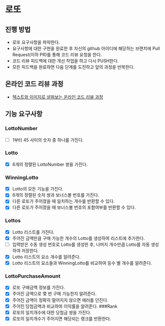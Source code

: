 # 로또
## 진행 방법
* 로또 요구사항을 파악한다.
* 요구사항에 대한 구현을 완료한 후 자신의 github 아이디에 해당하는 브랜치에 Pull Request(이하 PR)를 통해 코드 리뷰 요청을 한다.
* 코드 리뷰 피드백에 대한 개선 작업을 하고 다시 PUSH한다.
* 모든 피드백을 완료하면 다음 단계를 도전하고 앞의 과정을 반복한다.

## 온라인 코드 리뷰 과정
* [텍스트와 이미지로 살펴보는 온라인 코드 리뷰 과정](https://github.com/next-step/nextstep-docs/tree/master/codereview)

## 기능 요구사항
### LottoNumber
- [ ] 1부터 45 사이의 숫자 중 하나를 가진다.
### Lotto
- [X] 6개의 정렬된 LottoNumber 쌍을 가진다.
### WinningLotto
- [X] Lotto의 모든 기능을 가진다.
- [X] 6개의 정렬된 숫자 쌍과 보너스볼 번호를 가진다.
- [X] 다른 로또가 주어졌을 때 일치하는 개수를 반환할 수 있다.
- [X] 다른 로또가 주어졌을 때 보너스볼 번호의 포함여부를 반환할 수 있다.
### Lottos
- [X] Lotto 리스트를 가진다.
- [X] 주어진 금액만큼 구매 가능한 개수의 Lotto를 생성하여 리스트에 추가한다.
- [ ] 입력받은 수동 생성 번호로 Lotto를 생성한 후, 나머지 개수만큼 Lotto를 자동 생성하여 저장한다.
- [X] Lotto 리스트의 요소 개수를 알려준다.
- [X] Lotto 리스트의 요소들과 WinningLotto를 비교하여 등수 별 개수를 알려준다.
### LottoPurchaseAmount
- [X] 로또 구매금액 정보를 가진다.
- [X] 주어진 금액으로 몇 번 구매 가능한지 알려준다.
- [X] 주어진 금액이 정확히 떨어지지 않으면 에러를 던진다.
- [X] 주어진 당첨금액과 비교하여 이익률을 알려준다.
###Rank
- [X] 로또의 일치개수에 대한 당첨금 쌍을 가진다.
- [X] 로또의 일치개수가 주어지면 해당되는 랭크를 반환한다.